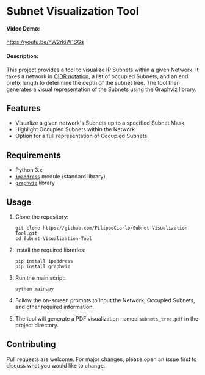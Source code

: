 # Subnet Visualization Tool

#### Video Demo:
https://youtu.be/hW2rkiW1SGs

#### Description:
This project provides a tool to visualize IP Subnets within a given Network. It takes a network in [CIDR notation](https://it.wikipedia.org/wiki/Classless_Inter-Domain_Routing), a list of occupied Subnets, and an end prefix length to determine the depth of the subnet tree. The tool then generates a visual representation of the Subnets using the Graphviz library.

## Features

- Visualize a given network's Subnets up to a specified Subnet Mask.
- Highlight Occupied Subnets within the Network.
- Option for a full representation of Occupied Subnets.

## Requirements

- Python 3.x
- [`ipaddress`](https://docs.python.org/3/library/ipaddress.html) module (standard library)
- [`graphviz`](https://graphviz.org) library

## Usage

1. Clone the repository:
    ```
    git clone https://github.com/FilippoCiarlo/Subnet-Visualization-Tool.git
    cd Subnet-Visualization-Tool
    ```

2. Install the required libraries:
    ```
    pip install ipaddress
    pip install graphviz
    ```

3. Run the main script:
    ```
    python main.py
    ```

4. Follow the on-screen prompts to input the Network, Occupied Subnets, and other required information.

5. The tool will generate a PDF visualization named `subnets_tree.pdf` in the project directory.

## Contributing

Pull requests are welcome. For major changes, please open an issue first to discuss what you would like to change.